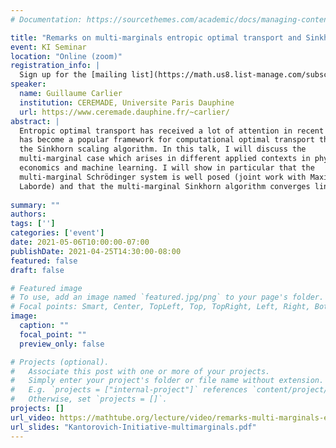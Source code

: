 ```yaml
---
# Documentation: https://sourcethemes.com/academic/docs/managing-content/

title: "Remarks on multi-marginals entropic optimal transport and Sinkhorn algorithm"
event: KI Seminar
location: "Online (zoom)"
registration_info: |
  Sign up for the [mailing list](https://math.us8.list-manage.com/subscribe/post?u=c9cc3beec9fa57d7299ac161c&id=845fe9abdc) to receive the connection details
speaker:
  name: Guillaume Carlier
  institution: CEREMADE, Universite Paris Dauphine
  url: https://www.ceremade.dauphine.fr/~carlier/
abstract: |
  Entropic optimal transport has received a lot of attention in recent years and
  has become a popular framework for computational optimal transport thanks to
  the Sinkhorn scaling algorithm. In this talk, I will discuss the
  multi-marginal case which arises in different applied contexts in physics,
  economics and machine learning. I will show in particular that the
  multi-marginal Schrödinger system is well posed (joint work with Maxime
  Laborde) and that the multi-marginal Sinkhorn algorithm converges linearly. 
  
summary: ""
authors: 
tags: ['']
categories: ['event']
date: 2021-05-06T10:00:00-07:00
publishDate: 2021-04-25T14:30:00-08:00
featured: false
draft: false

# Featured image
# To use, add an image named `featured.jpg/png` to your page's folder.
# Focal points: Smart, Center, TopLeft, Top, TopRight, Left, Right, BottomLeft, Bottom, BottomRight.
image:
  caption: ""
  focal_point: ""
  preview_only: false

# Projects (optional).
#   Associate this post with one or more of your projects.
#   Simply enter your project's folder or file name without extension.
#   E.g. `projects = ["internal-project"]` references `content/project/deep-learning/index.md`.
#   Otherwise, set `projects = []`.
projects: []
url_video: https://mathtube.org/lecture/video/remarks-multi-marginals-entropic-optimal-transport-and-sinkhorn-algorithm
url_slides: "Kantorovich-Initiative-multimarginals.pdf"
---
```

